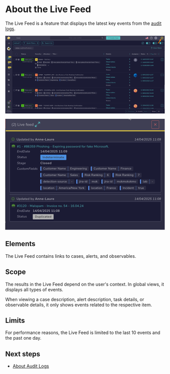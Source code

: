 # About the Live Feed

The Live Feed is a feature that displays the latest key events from the [audit logs](../organization/about-audit-logs.md).

![Live Feed button](../../images/user-guides/analyst-corner/live-feed-button.png)

![Live Feed drawer](../../images/user-guides/analyst-corner/live-feed-drawer.png)

## Elements

The Live Feed contains links to cases, alerts, and observables.

## Scope

The results in the Live Feed depend on the user's context. In global views, it displays all types of events.

When viewing a case description, alert description, task details, or observable details, it only shows events related to the respective item.

## Limits

For performance reasons, the Live Feed is limited to the last 10 events and the past one day.

<h2>Next steps</h2>

* [About Audit Logs](../organization/about-audit-logs.md)